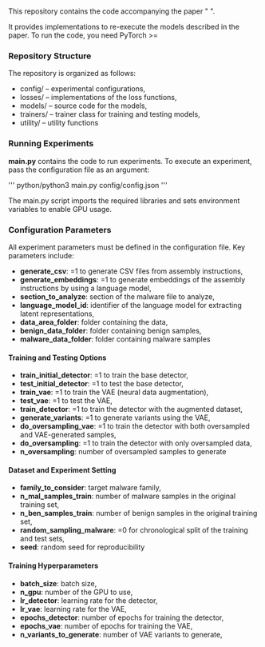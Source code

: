 # 

This repository contains the code accompanying the paper " ".

It provides implementations to re-execute the models described in the paper. 
To run the code, you need PyTorch >= 

### Repository Structure
The repository is organized as follows:
* config/ – experimental configurations,
* losses/ – implementations of the loss functions,
* models/ – source code for the models,
* trainers/ – trainer class for training and testing models,
* utility/ – utility functions

### Running Experiments
**main.py** contains the code to run experiments. 
To execute an experiment, pass the configuration file as an argument:

'''
python/python3 main.py config/config.json
'''

The main.py script imports the required libraries and sets environment variables to enable GPU usage.

### Configuration Parameters

All experiment parameters must be defined in the configuration file. Key parameters include:

* **generate_csv**: =1 to generate CSV files from assembly instructions,
* **generate_embeddings**: =1 to generate embeddings of the assembly instructions by using a language model,
* **section_to_analyze**: section of the malware file to analyze,
* **language_model_id**: identifier of the language model for extracting latent representations,
* **data_area_folder**: folder containing the data,
* **benign_data_folder**: folder containing benign samples,
* **malware_data_folder**: folder containing malware samples

#### Training and Testing Options
* **train_initial_detector**: =1 to train the base detector,
* **test_initial_detector**: =1 to test the base detector,
*  **train_vae**: =1 to train the VAE (neural data augmentation),
*  **test_vae**: =1 to test the VAE,
*  **train_detector**: =1 to train the detector with the augmented dataset,
*  **generate_variants**: =1 to generate variants using the VAE,
*  **do_oversampling_vae**: =1 to train the detector with both oversampled and VAE-generated samples,
*  **do_oversampling**: =1 to train the detector with only oversampled data,
*  **n_oversampling**: number of oversampled samples to generate

#### Dataset and Experiment Setting
*  **family_to_consider**: target malware family,
*  **n_mal_samples_train**: number of malware samples in the original training set,
*  **n_ben_samples_train**: number of benign samples in the original training set,
*  **random_sampling_malware**: =0 for chronological split of the training and test sets,
*  **seed**: random seed for reproducibility

#### Training Hyperparameters

*  **batch_size**: batch size,
*  **n_gpu**: number of the GPU to use,
*  **lr_detector**: learning rate for the detector,
*  **lr_vae**: learning rate for the VAE,
*  **epochs_detector**: number of epochs for training the detector,
*  **epochs_vae**: number of epochs for training the VAE,
*  **n_variants_to_generate**: number of VAE variants to generate,